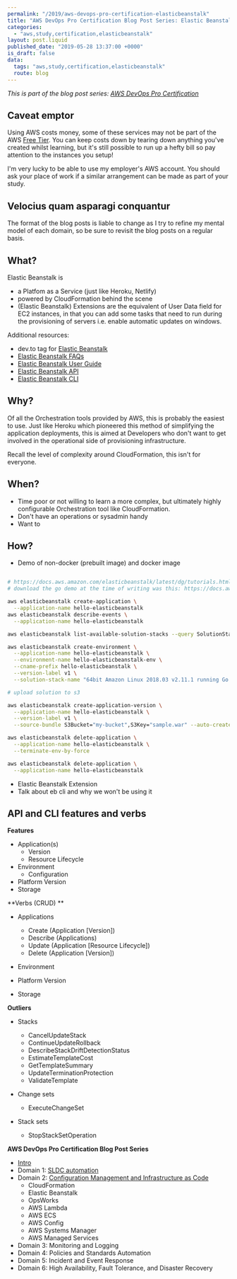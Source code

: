 ```yaml
---
permalink: "/2019/aws-devops-pro-certification-elasticbeanstalk"
title: "AWS DevOps Pro Certification Blog Post Series: Elastic Beanstalk"
categories:
  - "aws,study,certification,elasticbeanstalk"
layout: post.liquid
published_date: "2019-05-28 13:37:00 +0000"
is_draft: false
data:
  tags: "aws,study,certification,elasticbeanstalk"
  route: blog
---
```


_This is part of the blog post series: [AWS DevOps Pro Certification](/2019/aws-devops-pro-certification-intro/)_

## Caveat emptor

Using AWS costs money, some of these services may not be part of the AWS [Free Tier](https://aws.amazon.com/free/). You can keep costs down by tearing down anything you've created whilst learning, but it's still possible to run up a hefty bill so pay attention to the instances you setup!

I'm very lucky to be able to use my employer's AWS account. You should ask your place of work if a similar arrangement can be made as part of your study.

## Velocius quam asparagi conquantur

The format of the blog posts is liable to change as I try to refine my mental model of each domain, so be sure to revisit the blog posts on a regular basis.

## What?

Elastic Beanstalk is

- a Platfom as a Service (just like Heroku, Netlify)
- powered by CloudFormation behind the scene
- (Elastic Beanstalk) Extensions are the equivalent of User Data field for EC2 instances, in that you can add some tasks that need to run during the provisioning of servers i.e. enable automatic updates on windows.

Additional resources:

- dev.to tag for [Elastic Beanstalk][devto_elasticbeanstalk]
- [Elastic Beanstalk FAQs](https://aws.amazon.com/elasticbeanstalk/faqs/)
- [Elastic Beanstalk User Guide](https://aws.amazon.com/elasticbeanstalk/)
- [Elastic Beanstalk API](https://docs.aws.amazon.com/elasticbeanstalk/latest/api/Welcome.html)
- [Elastic Beanstalk CLI](https://docs.aws.amazon.com/cli/latest/reference/elasticbeanstalk/index.html)

## Why?

Of all the Orchestration tools provided by AWS, this is probably the easiest to use. Just like Heroku which pioneered this method of simplifying the application deployments, this is aimed at Developers who don't want to get involved in the operational side of provisioning infrastructure.

Recall the level of complexity around CloudFormation, this isn't for everyone.

## When?

- Time poor or not willing to learn a more complex, but ultimately highly configurable Orchestration tool like CloudFormation.
- Don't have an operations or sysadmin handy
- Want to 

## How?

- Demo of non-docker (prebuilt image) and docker image

```bash

# https://docs.aws.amazon.com/elasticbeanstalk/latest/dg/tutorials.html
# download the go demo at the time of writing was this: https://docs.aws.amazon.com/elasticbeanstalk/latest/dg/samples/go-v1.zip

aws elasticbeanstalk create-application \
  --application-name hello-elasticbeanstalk
aws elasticbeanstalk describe-events \
  --application-name hello-elasticbeanstalk  

aws elasticbeanstalk list-available-solution-stacks --query SolutionStacks

aws elasticbeanstalk create-environment \
  --application-name hello-elasticbeanstalk \
  --environment-name hello-elasticbeanstalk-env \
  --cname-prefix hello-elasticbeanstalk \
  --version-label v1 \
  --solution-stack-name "64bit Amazon Linux 2018.03 v2.11.1 running Go 1.12.4"  

# upload solution to s3

aws elasticbeanstalk create-application-version \
  --application-name hello-elasticbeanstalk \
  --version-label v1 \
  --source-bundle S3Bucket="my-bucket",S3Key="sample.war" --auto-create-application

aws elasticbeanstalk delete-application \
  --application-name hello-elasticbeanstalk \
  --terminate-env-by-force

aws elasticbeanstalk delete-application \
  --application-name hello-elasticbeanstalk

```

- Elastic Beanstalk Extension
- Talk about eb cli and why we won't be using it


## API and CLI features and verbs

**Features**

- Application(s)
  - Version
  - Resource Lifecycle
- Environment
  - Configuration
- Platform Version
- Storage

**Verbs (CRUD) **

- Applications
  - Create (Application [Version])
  - Describe (Applications)
  - Update (Application [Resource Lifecycle])
  - Delete (Application [Version])

- Environment
- Platform Version
- Storage

**Outliers**

- Stacks
  - CancelUpdateStack
  - ContinueUpdateRollback
  - DescribeStackDriftDetectionStatus
  - EstimateTemplateCost
  - GetTemplateSummary
  - UpdateTerminationProtection
  - ValidateTemplate

- Change sets
  - ExecuteChangeSet

- Stack sets
  - StopStackSetOperation

**AWS DevOps Pro Certification Blog Post Series**

- [Intro](/2019/aws-devops-pro-certification-intro/)
- Domain 1: [SLDC automation](/2019/aws-devops-pro-certification-sdlc-intro/)
- Domain 2: [Configuration Management and Infrastructure as Code](/2019/aws-devops-pro-certification-configuration-management-and-infrastructure-as-code-intro)
  - CloudFormation
  - Elastic Beanstalk
  - OpsWorks
  - AWS Lambda
  - AWS ECS
  - AWS Config
  - AWS Systems Manager
  - AWS Managed Services
- Domain 3: Monitoring and Logging
- Domain 4: Policies and Standards Automation
- Domain 5: Incident and Event Response
- Domain 6: High Availability, Fault Tolerance, and Disaster Recovery

[docs_creationpolicy]: https://docs.aws.amazon.com/AWSCloudFormation/latest/UserGuide/aws-attribute-creationpolicy.html
[devto_elasticbeanstalk]: https://dev.to/search?q=elasticbeanstalk

[wiki_cidr]: https://en.wikipedia.org/wiki/Classless_Inter-Domain_Routing

[aws_arn]: https://docs.aws.amazon.com/general/latest/gr/aws-arns-and-namespaces.html

[wiki_iso8601_durations]: https://en.wikipedia.org/wiki/ISO_8601#Durations